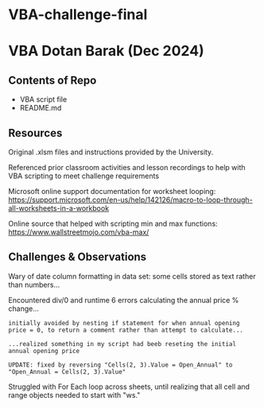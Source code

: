 # VBA-challenge-final
#  VBA Dotan Barak (Dec 2024)

## Contents of Repo
  * VBA script file
  * README.md

## Resources
  Original .xlsm files and instructions provided by the University.
  
  Referenced prior classroom activities and lesson recordings to help with VBA scripting to meet challenge requirements
  
  Microsoft online support documentation for worksheet looping: https://support.microsoft.com/en-us/help/142126/macro-to-loop-through-all-worksheets-in-a-workbook
  
  Online source that helped with scripting min and max functions: https://www.wallstreetmojo.com/vba-max/
    
## Challenges & Observations
  Wary of date column formatting in data set: some cells stored as text rather than numbers...
  
  Encountered div/0 and runtime 6 errors calculating the annual price % change...
    
    initially avoided by nesting if statement for when annual opening price = 0, to return a comment rather than attempt to calculate...
   
    ...realized something in my script had beeb reseting the initial annual opening price
    
    UPDATE: fixed by reversing "Cells(2, 3).Value = Open_Annual" to "Open_Annual = Cells(2, 3).Value"
  
  Struggled with For Each loop across sheets, until realizing that all cell and range objects needed to start with "ws."
